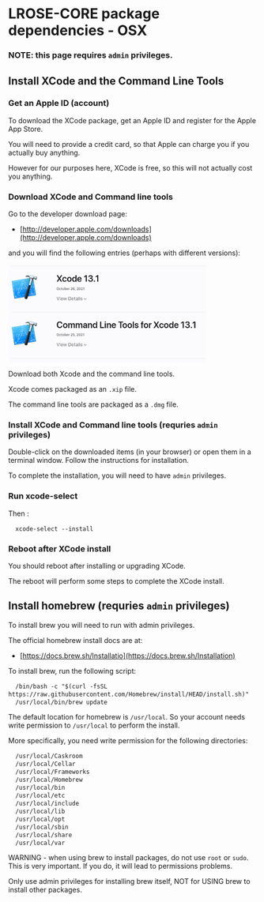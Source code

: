 # LROSE-CORE package dependencies - OSX

### NOTE: this page requires ```admin``` privileges.

## Install XCode and the Command Line Tools

### Get an Apple ID (account)

To download the XCode package, get an Apple ID and register for the Apple App Store.

You will need to provide a credit card, so that Apple can charge you if you actually buy anything.  

However for our purposes here, XCode is free, so this will not actually cost you anything.

### Download XCode and Command line tools

Go to the developer download page:

* [http://developer.apple.com/downloads](http://developer.apple.com/downloads)

and you will find the following entries (perhaps with different versions):

<img align="center" width="400" height="200" src="../images/xcode_download.png">

Download both Xcode and the command line tools.

Xcode comes packaged as an ```.xip``` file.

The command line tools are packaged as a ```.dmg``` file.

### Install XCode and Command line tools (requries ```admin``` privileges)

Double-click on the downloaded items (in your browser) or open them in a terminal window. Follow the instructions for installation.

To complete the installation, you will need to have ```admin``` privileges.

### Run xcode-select

Then :

```
  xcode-select --install
```

### Reboot after XCode install

You should reboot after installing or upgrading XCode.

The reboot will perform some steps to complete the XCode install.

## Install homebrew (requries ```admin``` privileges)

To install brew you will need to run with admin privileges.

The official homebrew install docs are at:

* [https://docs.brew.sh/Installatio](https://docs.brew.sh/Installation)

To install brew, run the following script:

```
  /bin/bash -c "$(curl -fsSL https://raw.githubusercontent.com/Homebrew/install/HEAD/install.sh)"
  /usr/local/bin/brew update
```

The default location for homebrew is ```/usr/local```. So your account needs write permission
to ```/usr/local``` to perform the install.

More specifically, you need write permission for the following directories:

```
  /usr/local/Caskroom
  /usr/local/Cellar
  /usr/local/Frameworks
  /usr/local/Homebrew
  /usr/local/bin
  /usr/local/etc
  /usr/local/include
  /usr/local/lib
  /usr/local/opt
  /usr/local/sbin
  /usr/local/share
  /usr/local/var

```

WARNING - when using brew to install packages, do not use ```root``` or ```sudo```. This is very important. If you do, it will lead to permissions problems.

Only use admin privileges for installing brew itself, NOT for USING brew to install other packages.
